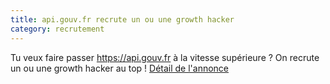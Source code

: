 ```yaml
---
title: api.gouv.fr recrute un ou une growth hacker
category: recrutement
---
```


Tu veux faire passer https://api.gouv.fr à la vitesse supérieure ? On recrute un ou une growth hacker au top !
[Détail de l'annonce](https://gist.github.com/jdesboeufs/01d2a6ecbdfcf3d32708e45603d53e60)
